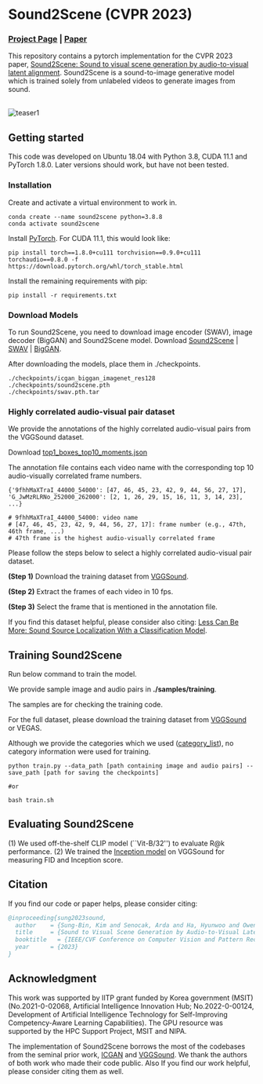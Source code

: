 # Sound2Scene (CVPR 2023)

### [Project Page](https://sound2scene.github.io/) | [Paper](https://openaccess.thecvf.com/content/CVPR2023/html/Sung-Bin_Sound_to_Visual_Scene_Generation_by_Audio-to-Visual_Latent_Alignment_CVPR_2023_paper.html)
This repository contains a pytorch implementation for the CVPR 2023 paper, [Sound2Scene: Sound to visual scene generation by audio-to-visual latent alignment](https://openaccess.thecvf.com/content/CVPR2023/html/Sung-Bin_Sound_to_Visual_Scene_Generation_by_Audio-to-Visual_Latent_Alignment_CVPR_2023_paper.html). Sound2Scene is a sound-to-image generative model which is trained solely from unlabeled videos to generate images from sound.<br><br>

![teaser1](https://github.com/postech-ami/Sound2Scene/assets/59387731/9c1a2d37-38e0-4525-9dc2-74002ee4c2e2)

## Getting started
This code was developed on Ubuntu 18.04 with Python 3.8, CUDA 11.1 and PyTorch 1.8.0. Later versions should work, but have not been tested.

### Installation 
Create and activate a virtual environment to work in.
```
conda create --name sound2scene python=3.8.8
conda activate sound2scene
```

Install [PyTorch](https://pytorch.org/). For CUDA 11.1, this would look like:
```
pip install torch==1.8.0+cu111 torchvision==0.9.0+cu111 torchaudio==0.8.0 -f https://download.pytorch.org/whl/torch_stable.html
```

Install the remaining requirements with pip:
```
pip install -r requirements.txt
```

### Download Models
To run Sound2Scene, you need to download image encoder (SWAV), image decoder (BigGAN) and Sound2Scene model.
Download [Sound2Scene](https://drive.google.com/file/d/1MfQo9Y6cBwSo9sYkwj2gG9kNa_1fuaUJ/view?usp=sharing) | [SWAV](https://drive.google.com/file/d/1_DjU6MBZwQTQzNdlktr12eUZszaRvPX5/view?usp=sharing) | [BigGAN](https://drive.google.com/drive/folders/1nlpQ-D2zQNlEWDOKidOV-p4Ny26KHvlb?usp=sharing).

After downloading the models, place them in ./checkpoints.
```
./checkpoints/icgan_biggan_imagenet_res128
./checkpoints/sound2scene.pth
./checkpoints/swav.pth.tar
```

### Highly correlated audio-visual pair dataset
We provide the annotations of the highly correlated audio-visual pairs from the VGGSound dataset.

Download [top1_boxes_top10_moments.json]([https://drive.google.com/file/d/1MfQo9Y6cBwSo9sYkwj2gG9kNa_1fuaUJ/view?usp=sharing](https://drive.google.com/file/d/1uFht0YV8al9RqMPR2Umn99xWPluOU-UQ/view?usp=sharing))

The annotation file contains each video name with the corresponding top 10 audio-visually correlated frame numbers.

```
{'9fhhMaXTraI_44000_54000': [47, 46, 45, 23, 42, 9, 44, 56, 27, 17],
'G_JwMzRLRNo_252000_262000': [2, 1, 26, 29, 15, 16, 11, 3, 14, 23], ...}

# 9fhhMaXTraI_44000_54000: video name
# [47, 46, 45, 23, 42, 9, 44, 56, 27, 17]: frame number (e.g., 47th, 46th frame, ...)
# 47th frame is the highest audio-visually correlated frame
```

Please follow the steps below to select a highly correlated audio-visual pair dataset.

**(Step 1)** Download the training dataset from [VGGSound](https://www.robots.ox.ac.uk/~vgg/data/vggsound/).

**(Step 2)** Extract the frames of each video in 10 fps.

**(Step 3)** Select the frame that is mentioned in the annotation file.

If you find this dataset helpful, please consider also citing: 
[Less Can Be More: Sound Source Localization With a Classification Model](https://openaccess.thecvf.com/content/WACV2022/html/Senocak_Less_Can_Be_More_Sound_Source_Localization_With_a_Classification_WACV_2022_paper.html).

## Training Sound2Scene
Run below command to train the model.

We provide sample image and audio pairs in **./samples/training**.

The samples are for checking the training code.

For the full dataset, please download the training dataset from [VGGSound](https://www.robots.ox.ac.uk/~vgg/data/vggsound/) or VEGAS.

Although we provide the categories which we used ([category_list](https://github.com/postech-ami/Sound2Scene/blob/main/samples/categories.txt)), no category information were used for training.
```
python train.py --data_path [path containing image and audio pairs] --save_path [path for saving the checkpoints]

#or

bash train.sh
```

## Evaluating Sound2Scene
(1) We used off-the-shelf CLIP model (``Vit-B/32'') to evaluate R@k performance.
(2) We trained the [Inception model](https://drive.google.com/file/d/1GbZ25SShTssQ-G5Ynhzsjwz6QkPWWQNm/view?usp=drive_link) on VGGSound for measuring FID and Inception score.

## Citation
If you find our code or paper helps, please consider citing:
````BibTeX
@inproceeding{sung2023sound,
  author    = {Sung-Bin, Kim and Senocak, Arda and Ha, Hyunwoo and Owens, Andrew and Oh, Tae-Hyun},
  title     = {Sound to Visual Scene Generation by Audio-to-Visual Latent Alignment},
  booktitle   = {IEEE/CVF Conference on Computer Vision and Pattern Recognition (CVPR)},
  year      = {2023}
}
````

## Acknowledgment
This work was supported by IITP grant funded by Korea government (MSIT) (No.2021-0-02068, Artificial Intelligence Innovation Hub; No.2022-0-00124, Development of Artificial Intelligence Technology for Self-Improving Competency-Aware Learning Capabilities). The GPU resource was supported by the HPC Support Project, MSIT and NIPA.

The implementation of Sound2Scene borrows the most of the codebases from the seminal prior work, [ICGAN](https://github.com/facebookresearch/ic_gan) and [VGGSound](https://github.com/hche11/VGGSound).
We thank the authors of both work who made their code public. Also If you find our work helpful, please consider citing them as well.


